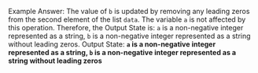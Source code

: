 Example Answer:
The value of `b` is updated by removing any leading zeros from the second element of the list `data`. The variable `a` is not affected by this operation. Therefore, the Output State is: `a` is a non-negative integer represented as a string, `b` is a non-negative integer represented as a string without leading zeros.
Output State: **`a` is a non-negative integer represented as a string, `b` is a non-negative integer represented as a string without leading zeros**